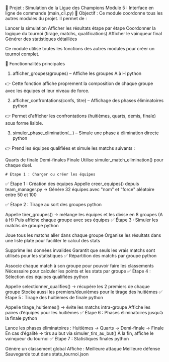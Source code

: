 📄 Projet : Simulation de la Ligue des Champions
Module 5 : Interface en ligne de commande (main_cli.py)
🔧 Objectif :
Ce module coordonne tous les autres modules du projet. Il permet de :

Lancer la simulation
Afficher les résultats étape par étape
Coordonner la logique du tournoi (tirage, matchs, qualifications)
Afficher le vainqueur final
Générer des statistiques détaillées

Ce module utilise toutes les fonctions des autres modules pour créer un tournoi complet. 

🎯 Fonctionnalités principales
1. afficher_groupes(groupes) – Affiche les groupes A à H
python

👉 Cette fonction affiche proprement la composition de chaque groupe avec les équipes et leur niveau de force.

2. afficher_confrontations(confs, titre) – Affichage des phases éliminatoires
python

👉 Permet d'afficher les confrontations (huitièmes, quarts, demis, finale) sous forme lisible.

3. simuler_phase_elimination(...) – Simule une phase à élimination directe
python

👉 Prend les équipes qualifiées et simule les matchs suivants :

Quarts de finale
Demi-finales
Finale
Utilise simuler_match_elimination() pour chaque duel.

    # Étape 1 : Charger ou créer les équipes
✅ Étape 1 : Création des équipes
Appelle creer_equipes() depuis team_manager.py
→ Génère 32 équipes avec "nom" et "force" aléatoire entre 50 et 100

✅ Étape 2 : Tirage au sort des groupes
python

Appelle tirer_groupes() → mélange les équipes et les divise en 8 groupes (A à H)
Puis affiche chaque groupe avec ses équipes
✅ Étape 3 : Simuler les matchs de groupe
python

Joue tous les matchs aller dans chaque groupe
Organise les résultats dans une liste plate pour faciliter le calcul des stats

Supprime les données invalides
Garantit que seuls les vrais matchs sont utilisés pour les statistiques
✅ Répartition des matchs par groupe
python

Associe chaque match à son groupe pour pouvoir faire les classements
Nécessaire pour calculer les points et les stats par groupe
✅ Étape 4 : Sélection des équipes qualifiées
python

Appelle selectionner_qualifies() → récupère les 2 premiers de chaque groupe
Stocke aussi les premiers/deuxièmes pour le tirage des huitièmes
✅ Étape 5 : Tirage des huitièmes de finale
python

Appelle tirage_huitiemes() → évite les matchs intra-groupe
Affiche les paires d’équipes pour les huitièmes
✅ Étape 6 : Phases éliminatoires jusqu’à la finale
python

Lance les phases éliminatoires :
Huitièmes → Quarts → Demi-finale → Finale
En cas d’égalité → tirs au but via simuler_tirs_au_but()
À la fin, affiche le vainqueur du tournoi
✅ Étape 7 : Statistiques finales
python

Génère un classement global
Affiche :
Meilleure attaque
Meilleure défense
Sauvegarde tout dans stats_tournoi.json
